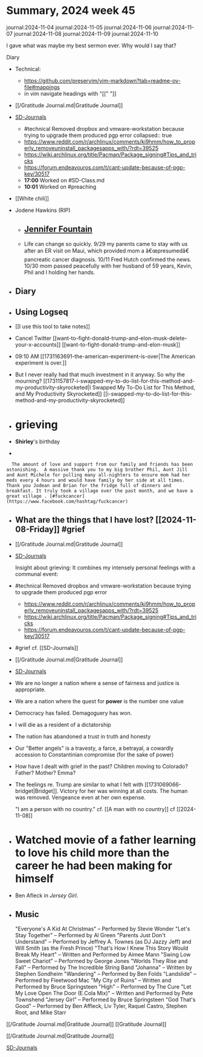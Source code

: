 # Summary, 2024 week 45

journal:2024-11-04
journal:2024-11-05
journal:2024-11-06
journal:2024-11-07
journal:2024-11-08
journal:2024-11-09
journal:2024-11-10

I gave what was maybe my best sermon ever. Why would I say that?

Diary

- Technical:
	- https://github.com/preservim/vim-markdown?tab=readme-ov-file#mappings
	- in vim navigate headings with "[[" "]]
- [[/Gratitude Journal.md|Gratitude Journal]]
- [SD-Journals](SD-Journals)

    - #technical Removed dropbox and vmware-workstation because trying to upgrade them produced pgp error
      collapsed:: true
     - https://www.reddit.com/r/archlinux/comments/ki9hmm/how_to_properly_removeuninstall_packagesapps_with/?rdt=39525
     - https://wiki.archlinux.org/title/Pacman/Package_signing#Tips_and_tricks
     - https://forum.endeavouros.com/t/cant-update-because-of-pgp-key/30517
    - **17:00**  Worked on #SD-Class.md
    - **10:01** Worked on #preaching

- [[White chili]]
- Jodene Hawkins (RIP)
	- ## [Jennifer Fountain](https://www.facebook.com/jennifer.h.fountain)
	- Life can change so quickly. 9/29 my parents came to stay with us after an ER visit on Maui, which provided mom a â€œpresumedâ€ pancreatic cancer diagnosis. 10/11 Fred Hutch confirmed the news. 10/30 mom passed peacefully with her husband of 59 years, Kevin, Phil and I holding her hands.  

- ## Diary

- ## Using Logseq
- [[I use this tool to take notes]]
- Cancel Twitter
  [[want-to-fight-donald-trump-and-elon-musk-delete-your-x-accounts]] [[want-to-fight-donald-trump-and-elon-musk]]
- 09:10 AM [[1731163691-the-american-experiment-is-over|The American experiment is over.]]
- But I never really had that much investment in it anyway. So why the mourning?
  [[1731157817-i-swapped-my-to-do-list-for-this-method-and-my-productivity-skyrocketed|I Swapped My To-Do List for This Method, and My Productivity Skyrocketed]] [[i-swapped-my-to-do-list-for-this-method-and-my-productivity-skyrocketed]]
- # grieving

- **Shirley**'s birthday

-

	  The amount of love and support from our family and friends has been astonishing.  A massive thank you to my big brother Phil, Aunt Jill and Aunt Michele for pulling many all-nighters to ensure mom had her meds every 4 hours and would have family by her side at all times. Thank you Jodean and Brian for the fridge full of dinners and breakfast. It truly took a village over the past month, and we have a great village . [#fuckcancer](https://www.facebook.com/hashtag/fuckcancer)

- ## What are the things that I have lost? [[2024-11-08-Friday]] #grief

- [[/Gratitude Journal.md|Gratitude Journal]]
- [SD-Journals](SD-Journals)

  Insight about grieving: It combines my intensely personal feelings with a communal event:

- #technical Removed dropbox and vmware-workstation because trying to upgrade them produced pgp error
  - <https://www.reddit.com/r/archlinux/comments/ki9hmm/how_to_properly_removeuninstall_packagesapps_with/?rdt=39525>
  - <https://wiki.archlinux.org/title/Pacman/Package_signing#Tips_and_tricks>
  - <https://forum.endeavouros.com/t/cant-update-because-of-pgp-key/30517>
- #grief cf. [[SD-Journals]]
- [[/Gratitude Journal.md|Gratitude Journal]]
- [SD-Journals](SD-Journals)

- We are no longer a nation where a sense of fairness and justice is appropriate.
- We are a nation where the quest for **power** is the number one value
- Democracy has failed. Demagoguery has won.
- I will die as a resident of a dictatorship
- The nation has abandoned a trust in truth and honesty
- Our "Better angels" is a travesty, a farce, a betrayal, a cowardly accession to Constantinian compromise (for the sake of power)
- How have I dealt with grief in the past? Children moving to Colorado? Father? Mother? Emma?
- The feelings re. Trump are similar to what I felt with [[1731069066-bridget|Bridget]]. Victory for her was winning at all costs. The human was removed. Vengeance even at her own expense.

  "I am a person with no country." cf. [[A man with no country]] cf [[2024-11-08]]
- # Watched movie of a father learning to love his child more than the career he had been making for himself
- Ben Afleck in _Jersey Girl_.
- ## Music

  "Everyone's A Kid At Christmas" – Performed by Stevie Wonder
  "Let's Stay Together" – Performed by Al Green
  "Parents Just Don't Understand" – Performed by Jeffrey A. Townes (as DJ Jazzy Jeff) and Will Smith (as the Fresh Prince)
  "That's How I Knew This Story Would Break My Heart" – Written and Performed by Aimee Mann
  "Swing Low Sweet Chariot" – Performed by George Jones
  "Worlds They Rise and Fall" – Performed by The Incredible String Band
  "Johanna" – Written by Stephen Sondheim
  "Wandering" – Performed by Ben Folds
  "Landslide" – Performed by Fleetwood Mac
  "My City of Ruins" – Written and Performed by Bruce Springsteen
  "High" – Performed by The Cure
  "Let My Love Open The Door (E.Cola Mix)" – Written and Performed by Pete Townshend
  "Jersey Girl" – Performed by Bruce Springsteen
  "God That's Good" – Performed by Ben Affleck, Liv Tyler, Raquel Castro, Stephen Root, and Mike Starr

[[/Gratitude Journal.md|Gratitude Journal]] [[Gratitude Journal]]

[[/Gratitude Journal.md|Gratitude Journal]]

[SD-Journals](SD-Journals)

